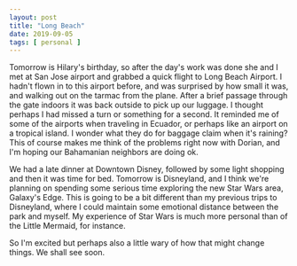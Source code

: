 ```yaml
---
layout: post
title: "Long Beach"
date: 2019-09-05
tags: [ personal ]
---
```


Tomorrow is Hilary's birthday, so after the day's work was done she and I met at San Jose airport and grabbed a quick
flight to Long Beach Airport. I hadn't flown in to this airport before, and was surprised by how small it was, and
walking out on the tarmac from the plane. After a brief passage through the gate indoors it was back outside to pick up
our luggage. I thought perhaps I had missed a turn or something for a second. It reminded me of some of the airports
when traveling in Ecuador, or perhaps like an airport on a tropical island. I wonder what they do for baggage claim when
it's raining? This of course makes me think of the problems right now with Dorian, and I'm hoping our Bahamanian
neighbors are doing ok.

We had a late dinner at Downtown Disney, followed by some light shopping and then it was time for bed. Tomorrow is
Disneyland, and I think we're planning on spending some serious time exploring the new Star Wars area, Galaxy's Edge.
This is going to be a bit different than my previous trips to Disneyland, where I could maintain some emotional distance
between the park and myself. My experience of Star Wars is much more personal than of the Little Mermaid, for instance.

So I'm excited but perhaps also a little wary of how that might change things. We shall see soon.

